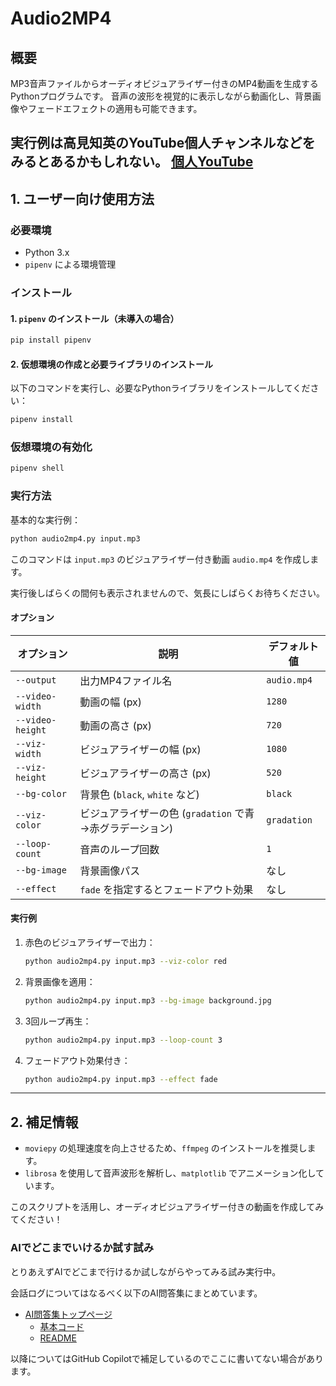 # Audio2MP4

## 概要
MP3音声ファイルからオーディオビジュアライザー付きのMP4動画を生成するPythonプログラムです。
音声の波形を視覚的に表示しながら動画化し、背景画像やフェードエフェクトの適用も可能できます。

実行例は高見知英のYouTube個人チャンネルなどをみるとあるかもしれない。
[個人YouTube](https://www.youtube.com/@TakamiChie)
---

## 1. ユーザー向け使用方法

### 必要環境
- Python 3.x
- `pipenv` による環境管理

### インストール

#### 1. `pipenv` のインストール（未導入の場合）
```sh
pip install pipenv
```

#### 2. 仮想環境の作成と必要ライブラリのインストール
以下のコマンドを実行し、必要なPythonライブラリをインストールしてください：
```sh
pipenv install
```

### 仮想環境の有効化
```sh
pipenv shell
```

### 実行方法
基本的な実行例：
```sh
python audio2mp4.py input.mp3
```
このコマンドは `input.mp3` のビジュアライザー付き動画 `audio.mp4` を作成します。

実行後しばらくの間何も表示されませんので、気長にしばらくお待ちください。

#### オプション
| オプション | 説明 | デフォルト値 |
|-----------|------|-------------|
| `--output` | 出力MP4ファイル名 | `audio.mp4` |
| `--video-width` | 動画の幅 (px) | `1280` |
| `--video-height` | 動画の高さ (px) | `720` |
| `--viz-width` | ビジュアライザーの幅 (px) | `1080` |
| `--viz-height` | ビジュアライザーの高さ (px) | `520` |
| `--bg-color` | 背景色 (`black`, `white` など) | `black` |
| `--viz-color` | ビジュアライザーの色 (`gradation` で青→赤グラデーション) | `gradation` |
| `--loop-count` | 音声のループ回数 | `1` |
| `--bg-image` | 背景画像パス | なし |
| `--effect` | `fade` を指定するとフェードアウト効果 | なし |

#### 実行例
1. 赤色のビジュアライザーで出力：
   ```sh
   python audio2mp4.py input.mp3 --viz-color red
   ```
2. 背景画像を適用：
   ```sh
   python audio2mp4.py input.mp3 --bg-image background.jpg
   ```
3. 3回ループ再生：
   ```sh
   python audio2mp4.py input.mp3 --loop-count 3
   ```
4. フェードアウト効果付き：
   ```sh
   python audio2mp4.py input.mp3 --effect fade
   ```

---

## 2. 補足情報
- `moviepy` の処理速度を向上させるため、`ffmpeg` のインストールを推奨します。
- `librosa` を使用して音声波形を解析し、`matplotlib` でアニメーション化しています。

このスクリプトを活用し、オーディオビジュアライザー付きの動画を作成してみてください！

### AIでどこまでいけるか試す試み

とりあえずAIでどこまで行けるか試しながらやってみる試み実行中。

会話ログについてはなるべく以下のAI問答集にまとめています。

- [AI問答集トップページ](https://takamichie.notion.site/67c7609855084fd186f9e059ab70f327?v=12aa62c17a4640b0b4e087eea283d7ab&pvs=4)
  - [基本コード](https://takamichie.notion.site/Audio-Visualizer-with-Customizable-MP4-Video-Generation-19460d1e6e79804ca6ecc040546d1f9a?pvs=4)
  - [README](https://takamichie.notion.site/19660d1e6e7980d0939ede83107f3fed?pvs=4)

以降についてはGitHub Copilotで補足しているのでここに書いてない場合があります。